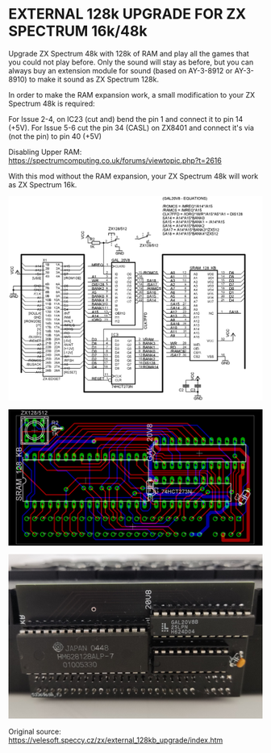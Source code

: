 # EXTERNAL 128k UPGRADE FOR ZX SPECTRUM 16k/48k
Upgrade ZX Spectrum 48k with 128k of RAM and play all the games that you could not play before. Only the sound will stay as before, but you can always buy an extension module for sound (based on AY-3-8912 or AY-3-8910) to make it sound as ZX Spectrum 128k.

In order to make the RAM expansion work, a small modification to your ZX Spectrum 48k is required:

For Issue 2-4, on IC23 (cut and) bend the pin 1 and connect it to pin 14 (+5V). For Issue 5-6 cut the pin 34 (CASL) on ZX8401 and connect it's via (not the pin) to pin 40 (+5V)

Disabling Upper RAM: https://spectrumcomputing.co.uk/forums/viewtopic.php?t=2616

With this mod without the RAM expansion, your ZX Spectrum 48k will work as ZX Spectrum 16k. 

![image](/Images/sch.png)

![image](/Images/brd.png)

![image](/Images/rev2.jpg)


Original source: https://velesoft.speccy.cz/zx/external_128kb_upgrade/index.htm
